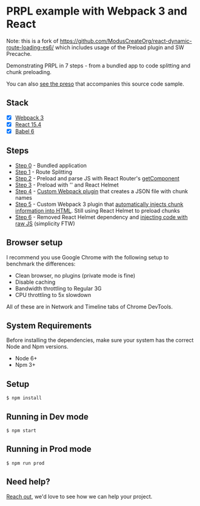 # PRPL example with Webpack 3 and React

Note: this is a fork of https://github.com/ModusCreateOrg/react-dynamic-route-loading-es6/ which includes
usage of the Preload plugin and SW Precache.

Demonstrating PRPL in 7 steps - from a bundled app to code splitting and chunk preloading. 

You can also [see the preso](http://www.slideshare.net/grgur/prpl-pattern-with-webpack-and-react) that accompanies this source code sample. 

## Stack

- [x] [Webpack 3](https://webpack.github.io)
- [x] [React 15.4](https://facebook.github.io/react/)
- [x] [Babel 6](https://babeljs.io/)

## Steps
* [Step 0](https://github.com/ModusCreateOrg/react-dynamic-route-loading-es6/tree/steps/0-bundled-up) - Bundled application
* [Step 1](https://github.com/ModusCreateOrg/react-dynamic-route-loading-es6/tree/steps/01-route-splitting) - Route Splitting
* [Step 2](https://github.com/ModusCreateOrg/react-dynamic-route-loading-es6/tree/steps/2-preload-and-preexecute) - Preload and parse JS with React Router's [getComponent](https://github.com/ModusCreateOrg/react-dynamic-route-loading-es6/blob/steps/2-preload-and-preexecute/client/containers/App/index.js#L6)
* [Step 3](https://github.com/ModusCreateOrg/react-dynamic-route-loading-es6/tree/steps/3-preload-no-execute) - Preload with '<link rel=preload />' and React Helmet
* [Step 4](https://github.com/ModusCreateOrg/react-dynamic-route-loading-es6/tree/steps/4-automatic-preload) - [Custom Webpack plugin](https://github.com/ModusCreateOrg/react-dynamic-route-loading-es6/blob/steps/4-automatic-preload/webpack.config.js#L43) that creates a JSON file with chunk names
* [Step 5](https://github.com/ModusCreateOrg/react-dynamic-route-loading-es6/tree/steps/5-injected-chunk-names) - Custom Webpack 3 plugin that [automatically injects chunk information into HTML](https://github.com/ModusCreateOrg/react-dynamic-route-loading-es6/blob/steps/5-injected-chunk-names/webpack.config.js#L46). Still using React Helmet to preload chunks
* [Step 6](https://github.com/ModusCreateOrg/react-dynamic-route-loading-es6/tree/steps/6-no-helmet-scripttags) - Removed React Helmet dependency and [injecting code with raw JS](https://github.com/ModusCreateOrg/react-dynamic-route-loading-es6/blob/steps/6-no-helmet-scripttags/client/containers/App/index.js#L8) (simplicity FTW)

## Browser setup
I recommend you use Google Chrome with the following setup to benchmark the differences:
* Clean browser, no plugins (private mode is fine) 
* Disable caching
* Bandwidth throttling to Regular 3G
* CPU throttling to 5x slowdown

All of these are in Network and Timeline tabs of Chrome DevTools.  

## System Requirements
Before installing the dependencies, make sure your system has the correct Node and Npm versions.

- Node 6+
- Npm 3+

## Setup

```
$ npm install
```

## Running in Dev mode

```
$ npm start
```

## Running in Prod mode

```
$ npm run prod
```

## Need help?
[Reach out](https://moduscreate.com), we'd love to see how we can help your project. 
